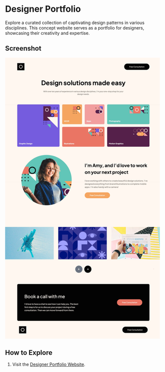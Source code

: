 # Designer Portfolio

Explore a curated collection of captivating design patterns in various disciplines. This concept website serves as a portfolio for designers, showcasing their creativity and expertise.

## Screenshot

![Designer Portfolio](screenshot.jpeg)

## How to Explore

1. Visit the [Designer Portfolio Website](https://z-designer-portfolio.netlify.app/).
